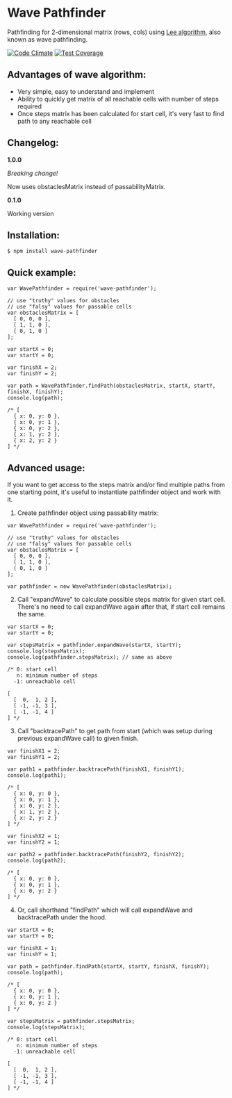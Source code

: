Wave Pathfinder
===============

Pathfinding for 2-dimensional matrix (rows, cols) using [Lee algorithm](https://en.wikipedia.org/wiki/Lee_algorithm), also known as wave pathfinding.  

[![Code Climate](https://codeclimate.com/github/zharikovpro/wave-pathfinder/badges/gpa.svg)](https://codeclimate.com/github/zharikovpro/wave-pathfinder) [![Test Coverage](https://codeclimate.com/github/zharikovpro/wave-pathfinder/badges/coverage.svg)](https://codeclimate.com/github/zharikovpro/wave-pathfinder/coverage)

Advantages of wave algorithm:
-----------------------------

* Very simple, easy to understand and implement
* Ability to quickly get matrix of all reachable cells with number of steps required
* Once steps matrix has been calculated for start cell, it's very fast to find path to any reachable cell 

Changelog:
----------

**1.0.0**

*Breaking change!* 

Now uses obstaclesMatrix instead of passabilityMatrix.

**0.1.0** 

Working version

Installation:
-------------

```
$ npm install wave-pathfinder
```

Quick example:
--------------

```
var WavePathfinder = require('wave-pathfinder');

// use "truthy" values for obstacles 
// use "falsy" values for passable cells 
var obstaclesMatrix = [
  [ 0, 0, 0 ],
  [ 1, 1, 0 ],
  [ 0, 1, 0 ]
];

var startX = 0;
var startY = 0;

var finishX = 2;
var finishY = 2;

var path = WavePathfinder.findPath(obstaclesMatrix, startX, startY, finishX, finishY);
console.log(path); 

/* [ 
  { x: 0, y: 0 },
  { x: 0, y: 1 },
  { x: 0, y: 2 },
  { x: 1, y: 2 },
  { x: 2, y: 2 } 
] */
```

Advanced usage:
---------------

If you want to get access to the steps matrix and/or find multiple paths from one starting point, it's useful to instantiate pathfinder object and work with it.

1) Create pathfinder object using passability matrix:

```
var WavePathfinder = require('wave-pathfinder');

// use "truthy" values for obstacles 
// use "falsy" values for passable cells 
var obstaclesMatrix = [
  [ 0, 0, 0 ],
  [ 1, 1, 0 ],
  [ 0, 1, 0 ]
];

var pathfinder = new WavePathfinder(obstaclesMatrix);
```

2) Call "expandWave" to calculate possible steps matrix for given start cell. There's no need to call expandWave again after that, if start cell remains the same.

```
var startX = 0;
var startY = 0;

var stepsMatrix = pathfinder.expandWave(startX, startY);
console.log(stepsMatrix); 
console.log(pathfinder.stepsMatrix); // same as above 

/* 0: start cell 
   n: minimum number of steps
  -1: unreachable cell

[ 
  [  0,  1, 2 ], 
  [ -1, -1, 3 ], 
  [ -1, -1, 4 ] 
] */
```

3) Call "backtracePath" to get path from start (which was setup during previous expandWave call) to given finish.

```
var finishX1 = 2;
var finishY1 = 2;

var path1 = pathfinder.backtracePath(finishX1, finishY1);
console.log(path1); 

/* [ 
  { x: 0, y: 0 },
  { x: 0, y: 1 },
  { x: 0, y: 2 },
  { x: 1, y: 2 },
  { x: 2, y: 2 } 
] */

var finishX2 = 1;
var finishY2 = 1;

var path2 = pathfinder.backtracePath(finishY2, finishY2);
console.log(path2);
 
/* [ 
  { x: 0, y: 0 },
  { x: 0, y: 1 },
  { x: 0, y: 2 }
] */
```

4) Or, call shorthand "findPath" which will call expandWave and backtracePath under the hood.

```
var startX = 0;
var startY = 0;

var finishX = 1;
var finishY = 1;

var path = pathfinder.findPath(startX, startY, finishX, finishY);
console.log(path);

/* [ 
  { x: 0, y: 0 },
  { x: 0, y: 1 },
  { x: 0, y: 2 }
] */

var stepsMatrix = pathfinder.stepsMatrix;
console.log(stepsMatrix); 

/* 0: start cell 
   n: minimum number of steps
  -1: unreachable cell

[ 
  [  0,  1, 2 ], 
  [ -1, -1, 3 ], 
  [ -1, -1, 4 ] 
] */
```
